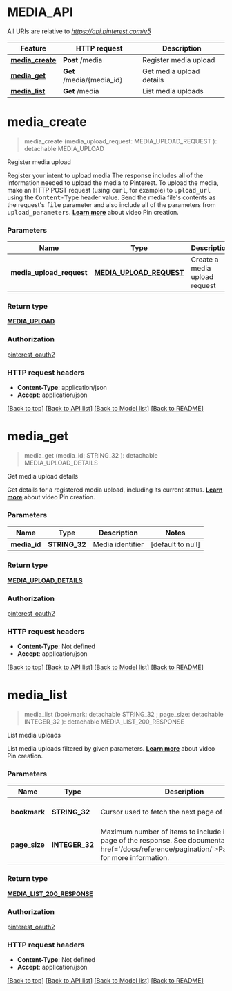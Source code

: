 # MEDIA_API

All URIs are relative to *https://api.pinterest.com/v5*

Feature | HTTP request | Description
------------- | ------------- | -------------
[**media_create**](MEDIA_API.md#media_create) | **Post** /media | Register media upload
[**media_get**](MEDIA_API.md#media_get) | **Get** /media/{media_id} | Get media upload details
[**media_list**](MEDIA_API.md#media_list) | **Get** /media | List media uploads


# **media_create**
> media_create (media_upload_request: MEDIA_UPLOAD_REQUEST ): detachable MEDIA_UPLOAD


Register media upload

Register your intent to upload media  The response includes all of the information needed to upload the media to Pinterest.  To upload the media, make an HTTP POST request (using <tt>curl</tt>, for example) to <tt>upload_url</tt> using the <tt>Content-Type</tt> header value. Send the media file's contents as the request's <tt>file</tt> parameter and also include all of the parameters from <tt>upload_parameters</tt>.  <strong><a href='/docs/api-features/creating-boards-and-pins/#creating-video-pins'>Learn more</a></strong> about video Pin creation.


### Parameters

Name | Type | Description  | Notes
------------- | ------------- | ------------- | -------------
 **media_upload_request** | [**MEDIA_UPLOAD_REQUEST**](MEDIA_UPLOAD_REQUEST.md)| Create a media upload request | 

### Return type

[**MEDIA_UPLOAD**](MediaUpload.md)

### Authorization

[pinterest_oauth2](../README.md#pinterest_oauth2)

### HTTP request headers

 - **Content-Type**: application/json
 - **Accept**: application/json

[[Back to top]](#) [[Back to API list]](../README.md#documentation-for-api-endpoints) [[Back to Model list]](../README.md#documentation-for-models) [[Back to README]](../README.md)

# **media_get**
> media_get (media_id: STRING_32 ): detachable MEDIA_UPLOAD_DETAILS


Get media upload details

Get details for a registered media upload, including its current status.  <strong><a href='/docs/api-features/creating-boards-and-pins/#creating-video-pins'>Learn more</a></strong> about video Pin creation.


### Parameters

Name | Type | Description  | Notes
------------- | ------------- | ------------- | -------------
 **media_id** | **STRING_32**| Media identifier | [default to null]

### Return type

[**MEDIA_UPLOAD_DETAILS**](MediaUploadDetails.md)

### Authorization

[pinterest_oauth2](../README.md#pinterest_oauth2)

### HTTP request headers

 - **Content-Type**: Not defined
 - **Accept**: application/json

[[Back to top]](#) [[Back to API list]](../README.md#documentation-for-api-endpoints) [[Back to Model list]](../README.md#documentation-for-models) [[Back to README]](../README.md)

# **media_list**
> media_list (bookmark:  detachable STRING_32 ; page_size:  detachable INTEGER_32 ): detachable MEDIA_LIST_200_RESPONSE


List media uploads

List media uploads filtered by given parameters.  <strong><a href='/docs/api-features/creating-boards-and-pins/#creating-video-pins'>Learn more</a></strong> about video Pin creation.


### Parameters

Name | Type | Description  | Notes
------------- | ------------- | ------------- | -------------
 **bookmark** | **STRING_32**| Cursor used to fetch the next page of items | [optional] [default to null]
 **page_size** | **INTEGER_32**| Maximum number of items to include in a single page of the response. See documentation on &lt;a href&#x3D;&#39;/docs/reference/pagination/&#39;&gt;Pagination&lt;/a&gt; for more information. | [optional] [default to 25]

### Return type

[**MEDIA_LIST_200_RESPONSE**](media_list_200_response.md)

### Authorization

[pinterest_oauth2](../README.md#pinterest_oauth2)

### HTTP request headers

 - **Content-Type**: Not defined
 - **Accept**: application/json

[[Back to top]](#) [[Back to API list]](../README.md#documentation-for-api-endpoints) [[Back to Model list]](../README.md#documentation-for-models) [[Back to README]](../README.md)

